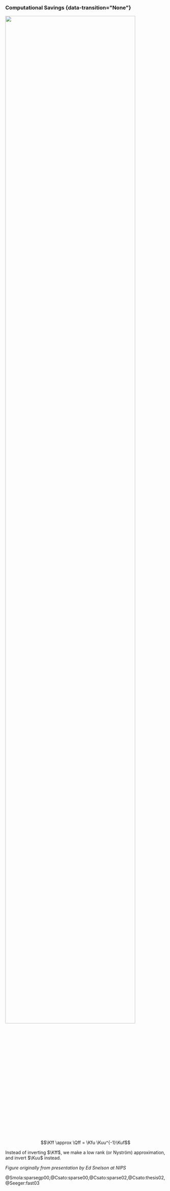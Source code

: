 ### Computational Savings {data-transition="None"}

<img src="./diagrams/cov_approx.png" width="90.00000%" class="negate" align="cener" style="background:none; border:none; box-shadow:none;" >

$$\Kff \approx \Qff = \Kfu \Kuu^{-1}\Kuf$$

Instead of inverting $\Kff$, we make a low rank (or Nyström)
approximation, and invert $\Kuu$ instead.

*Figure originally from presentation by Ed Snelson at NIPS*


@Smola:sparsegp00,@Csato:sparse00,@Csato:sparse02,@Csato:thesis02,@Seeger:fast03

